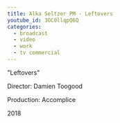 ```yaml
---
title: Alka Seltzer PM - Leftovers
youtube_id: 3OC0llqpQ6Q
categories:
  - broadcast
  - video
  - work
  - tv commercial
---
```


"Leftovers"

Director: Damien Toogood

Production: Accomplice

2018
